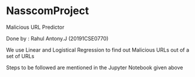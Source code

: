 # NasscomProject
Malicious URL Predictor

Done by :
Rahul Antony.J (20191CSE0770)

We use Linear and Logistical Regression to find out Malicious URLs out of a set of URLs

Steps to be followed are mentioned in the Jupyter Notebook given above 
